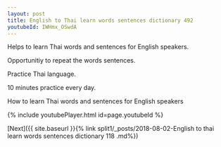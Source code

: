 ```yaml
---
layout: post
title: English to Thai learn words sentences dictionary 492 
youtubeId: IWHmx_OSwdA
---
```

 
 
Helps to learn Thai words and sentences for English speakers.

Opportunitiy to repeat the words sentences. 

Practice Thai language. 
 
10 minutes practice every day. 
 
How to learn Thai words and sentences for English speakers 
 
{% include youtubePlayer.html id=page.youtubeId %}
 
 
[Next]({{ site.baseurl }}{% link  split1/_posts/2018-08-02-English to thai learn words sentences dictionary 118 .md%})
 
